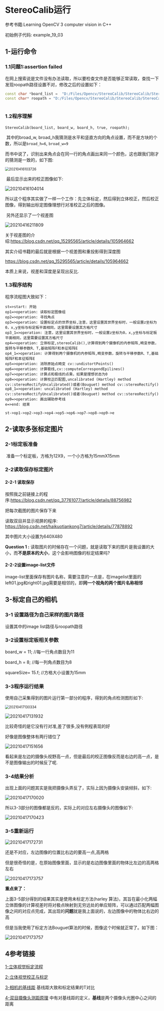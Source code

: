 # StereoCalib运行

参考书籍:Learning OpenCV 3 computer vision in C++

初始例子代码: example_19_03

## 1-运行命令

### 1.1问题1:assertion failed

在网上搜索说是文件没有办法读取，所以要检查文件是否能够正常读取，查找一下发现roopath路径设置不对，修改之后的设置如下：

```c++
const char *board_list =  "D:/Files/Opencv/StereoCalib/StereoCalib/StereoCalib/stereoData/example_19-03_list.txt";
const char* roopath = "D:/Files/Opencv/StereoCalib/StereoCalib/StereoCalib/stereoData/";
	
```

### 1.2程序理解

​	`StereoCalib(board_list, board_w, board_h, true, roopath);`

​	其中的broad_w, broad_h我猜测是水平和竖直方向的角点设置，而不是方块的个数，所以是`broad_h=6`, `broad_w=9`

​	而书中说了，识别出来角点会在同一行的角点画出来同一个颜色，这也跟我们刚才的猜测是一致的，如下图:

<img src="StereoCalib运行.assets/20210416103726.jpg" alt="20210416103726" style="zoom:80%;" />

​	最后显示出来的校正图像如下:

![20210416104014](StereoCalib运行.assets/20210416104014.jpg)

​	所以这个程序其实做了一样一个工作：先立体标定，然后得到立体校正，然后校正图像，得到输出标定图像理想行对准校正之后的图像。

​	另外还显示了一个视差图

![20210416211809](StereoCalib运行.assets/20210416211809.jpg)

关于视差图的介绍:https://blog.csdn.net/qq_15295565/article/details/105964662

其实介绍书籍的最后就是根据一个视差图和重投影得到深度图

https://blog.csdn.net/qq_15295565/article/details/105964662

本质上来说，视差和深度是呈现出反比.

### 1.3程序结构

程序流程图大致如下：

```flow
st=>start: 开始
op1=>operation: 读取标定图像组
op2=>operation: 寻找角点
op3=>operation: 设置标定点的世界坐标,注意，这里设置其世界坐标时，一般设置z坐标为0，x,y坐标与标定板平面相同，这里需要设置其方格尺寸
op3_1=>operation: 注意，这里设置其世界坐标时，一般设置z坐标为0，x,y坐标与标定板平面相同，这里需要设置其方格尺寸
op4=>operation: 立体标定,stereoCalib(),计算得到两个摄像机的内参矩阵,畸变参数，旋转与平移参数R、T,基础矩阵F和本征矩阵E
op4_1=>operation: 计算得到两个摄像机的内参矩阵,畸变参数，旋转与平移参数R、T,基础矩阵F和本征矩阵E
op5=>operation: 消除原始点畸变 cv::undistortPoints()
op6=>operation: 计算极线,cv::computeCorrespondEpilines()
op7=>operation: 计算点和极线的点乘，如果是理想状态为0
op8=>operation: 计算校正匹配图,uncalibrated (Hartley) method cv::stereoRectifyUncalibrated()或者(Bouguet) method cv::stereoRectify()
op8_1=>operation: uncalibrated (Hartley) method cv::stereoRectifyUncalibrated()或者(Bouguet) method cv::stereoRectify()
op9=>operation: 画出辅助参考线
e=>end: 结束

st->op1->op2->op3->op4->op5->op6->op7->op8->op9->e

```

## 2-读取多张标定图片

### 2-1标定板准备

​	准备一个标定板，方格为12X9，一个小方格为15mmX15mm

### 2-2读取保存标定图片

#### 2-2-1 读取保存

按照我之前链接上的程序:https://blog.csdn.net/qq_37761077/article/details/88756982

把每次截图的图片保存下来

读取双目并显示视屏的程序: https://blog.csdn.net/haikuotiankong7/article/details/77878892

其中图片大小设置为640X480

**Question 1 :** 读取图片的时候存在一个问题，就是读取下来的图片是我设置的大小，而**不是原本的大小**，这个会影响图像的标定结果吗?

#### 2-2-2设置image-list文件

​	image-list里面保存有图片名称，需要注意的一点是，在imagelist里面的left01.jpg和right01.jpg需要是相邻的，即**同一个视角的两个图片名称相邻**

## 3-标定自己的相机

### 3-1 设置路径为自己采样的图片路径

设置其中的image list路径与roopath路径

### 3-2设置标定板相关参数

board_w = 11;  	//每一行角点数目为11

board_h = 8;   	//每一列角点数目为8

squareSize= 15.f;  //方格大小设置为15mm

### 3-3程序运行结果

使用自己采集得到的图片运行第一部分的程序，得到的角点检测图形如下:

<img src="StereoCalib运行.assets/20210417130334.jpg" alt="20210417130334" style="zoom:80%;" />

![20210417131932](StereoCalib运行.assets/20210417131932.jpg)

比较奇怪的是它没有行对准,差了很多,没有例程表现的好

好像是图像整体有两行错位了

![20210417151656](StereoCalib运行.assets/20210417151656.jpg)

看起来是左边的摄像头视野高一点，但是最后的校正图像反而是右边的高一点，是不是图像输出的时候反了呢.

### 3-4结果分析

出现上面的问题其实是我把摄像头弄反了，实际上因为摄像头安装倾斜，如下:

![20210417170020](StereoCalib运行.assets/20210417170020.jpg)

所以3-3部分的图像都是反的，实际上的对应左右摄像头的图像如下:

![20210417170423](StereoCalib运行.assets/20210417170423.jpg)

### 3-5重新运行

![20210417172731](StereoCalib运行.assets/20210417172731.jpg)

还是不对应，左边图像的位置比右边的要高一点,高两格

但是很奇怪的是，在原始图像里面，显示的是右边图像里面的物体比左边的高两格左右

![20210417173757](StereoCalib运行.assets/20210417173757.jpg)

**重点来了：**

上面3-5部分得到的结果其实是使用未标定方法(harley 算法)，其旨在最小化两幅立体图像的计算视差时将对极点映射到无穷远处的单应矩阵，可以通过匹配两幅图像之间的对应点完成，其出现的**问题**就是我上面说的，左边图像中的物体比右边的高

但是当我使用了标定方法Bouguet算法的时候，图像这个时候就正常了。如下图：

![20210417173757](StereoCalib运行.assets/20210417173757-1618653043653.jpg)

## 4参考链接



[1-立体视觉标定流程](https://blog.csdn.net/Crystal_YS/article/details/87716948)

[2-立体视觉校正与标定](https://blog.csdn.net/hellohake/article/details/104783751)

[3-相机的基线距](https://blog.csdn.net/Yong_Qi2015/article/details/82224620) 基线距大致和标定结果的T对比

[4-双目摄像头测距原理](https://zhuanlan.zhihu.com/p/75866447) 中有对基线距的定义，**基线**是两个摄像头光圈中心之间的距离